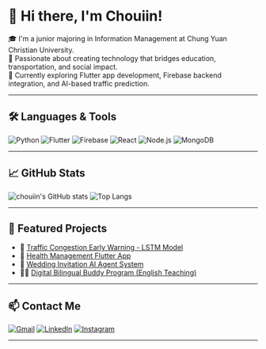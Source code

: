 # 👋 Hi there, I'm Chouiin!

🎓 I'm a junior majoring in Information Management at Chung Yuan Christian University.  
🚀 Passionate about creating technology that bridges education, transportation, and social impact.  
🌱 Currently exploring Flutter app development, Firebase backend integration, and AI-based traffic prediction.

---

## 🛠️ Languages & Tools
![Python](https://img.shields.io/badge/Python-3776AB?style=for-the-badge&logo=python&logoColor=white)
![Flutter](https://img.shields.io/badge/Flutter-02569B?style=for-the-badge&logo=flutter&logoColor=white)
![Firebase](https://img.shields.io/badge/Firebase-FFCA28?style=for-the-badge&logo=firebase&logoColor=white)
![React](https://img.shields.io/badge/React-20232A?style=for-the-badge&logo=react&logoColor=61DAFB)
![Node.js](https://img.shields.io/badge/Node.js-43853D?style=for-the-badge&logo=node-dot-js&logoColor=white)
![MongoDB](https://img.shields.io/badge/MongoDB-4EA94B?style=for-the-badge&logo=mongodb&logoColor=white)

---

## 📈 GitHub Stats
![chouiin's GitHub stats](https://github-readme-stats.vercel.app/api?username=chouiin&show_icons=true&theme=radical)
![Top Langs](https://github-readme-stats.vercel.app/api/top-langs/?username=chouiin&layout=compact&theme=radical)

---

## 🌟 Featured Projects
- 🚦 [Traffic Congestion Early Warning - LSTM Model](#)
- 📱 [Health Management Flutter App](#)
- 👰 [Wedding Invitation AI Agent System](#)
- 🧑‍🏫 [Digital Bilingual Buddy Program (English Teaching)](#)

---

## 📫 Contact Me
[![Gmail](https://img.shields.io/badge/Gmail-D14836?style=for-the-badge&logo=gmail&logoColor=white)](mailto:tyes40415@gmail.com)
[![LinkedIn](https://img.shields.io/badge/LinkedIn-0077B5?style=for-the-badge&logo=linkedin&logoColor=white)](#) <!-- 如果你有 LinkedIn 可以放連結 -->
[![Instagram](https://img.shields.io/badge/Instagram-E4405F?style=for-the-badge&logo=instagram&logoColor=white)](#)

---

